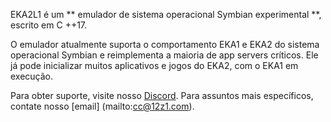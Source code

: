 EKA2L1 é um ** emulador de sistema operacional Symbian experimental **, escrito em C ++17.

O emulador atualmente suporta o comportamento EKA1 e EKA2 do sistema operacional Symbian e reimplementa a maioria de app servers críticos. Ele já pode inicializar muitos aplicativos e jogos do EKA2, com o EKA1 em execução.

Para obter suporte, visite nosso [Discord](https://discord.gg/5Bm5SJ9). Para assuntos mais específicos, contate nosso [email] (mailto:cc@12z1.com).